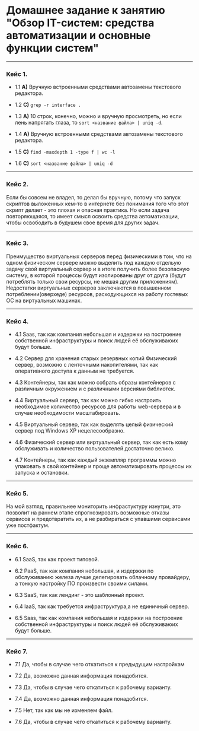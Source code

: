 # Домашнее задание к занятию "Обзор IT-систем: cредства автоматизации и основные функции систем"

---

### Кейс 1.

* 1.1 **А)** Вручную встроенными средствами автозамены текстового редактора.

* 1.2 **C)** `grep -r interface .`

* 1.3 **A)** 10 строк, конечно, можно и вручную просмотреть, но если лень напрягать глаза, то `sort <название файла> | uniq -d`.

* 1.4 **А)** Вручную встроенными средствами автозамены текстового редактора.

* 1.5 **С)** `find -maxdepth 1 -type f | wc -l`

* 1.6 **С)** `sort <название файла> | uniq -d`

---

### Кейс 2.

Если бы совсем не владел, то делал бы вручную, потому что запуск скриптов выложенных кем-то в интернете без понимания того что этот скрипт делает - это плохая и опасная практика.
Но если задача повторяющаяся, то имеет смысл освоить средства автоматизации, чтобы освободить в будушем свое время для других задач.

---

### Кейс 3.

Преимущество виртуальных серверов перед физическими в том, что на одном физическом сервере можно выделить под каждую отдельую задачу свой виртуальный сервер и в итоге получить более безопасную систему, в которой процессы будут изолированы друг от друга (будут потреблять только свои ресурсы, не мешая другим приложениям). Недостатки виртуальных серверов заключаются в повышенном потреблении(оверхеде) ресурсов, расходующихся на работу гостевых ОС на виртуальных машинах. 

---

### Кейс 4.

* 4.1 Saas, так как компания небольшая и издержки на построение собственной инфраструктуры и поиск людей её обслуживаюих будут больше.

* 4.2 Сервер для хранения старых резервных копий
Физический сервер, возможно с ленточными накопителями, так как оперативного доступа к данным не требуется. 

* 4.3 Контейнеры, так как можно собрать образы контейнеров с различным окружением и с различными версиями библиотек.

* 4.4 Виртуальный сервер, так как можно гибко настроить необходимое количество ресурсов для работы web-сервера и в случае необходимости масштабировать.

* 4.5 Виртуальный сервер, так как выделять целый физический сервер под Windows XP нецелесообразно.

* 4.6 Физический сервер или виртуальный сервер, так как есть кому обслуживать и количество пользователей достаточно велико.

* 4.7 Контейнеры, так как каждый экземпляр программы можно упаковать в свой контейнер и проще автоматизировать процессы их запуска и остановки.

---

### Кейс 5.

На мой взгляд, правильнее мониторить инфрастуктуру изнутри, это позволит на раннем этапе спрогнозировать возможные отказы сервисов и предотвратить их, а не разбираться с упавшими сервисами уже постфактум. 

---

### Кейс 6.

* 6.1 SaaS, так как проект типовой.

* 6.2 PaaS, так как компания небольшая, и издержки по обслуживанию железа лучше делегировать облачному провайдеру, а тонкую настройку ПО произвести своими силами.

* 6.3 SaaS, так как лендинг - это шаблонный проект.

* 6.4 IaaS, так как требуется инфраструктура,а не единичный сервер.

* 6.5 Saas, так как компания небольшая и издержки на построение собственной инфраструктуры и поиск людей её обслуживаюих будут больше.

---

### Кейс 7.

* 7.1 Да, чтобы в случае чего откатиться к предыдущим настройкам

* 7.2 Да, возможно данная информация понадобится.

* 7.3 Да, чтобы в случае чего откатиться к рабочему варианту.

* 7.4 Да, возможно данная информация понадобится.

* 7.5 Нет, так как мы не изменяем файл.

* 7.6 Да, чтобы в случае чего откатиться к рабочему варианту.
